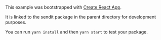 This example was bootstrapped with [Create React App](https://github.com/facebook/create-react-app).

It is linked to the sendit package in the parent directory for development purposes.

You can run `yarn install` and then `yarn start` to test your package.
